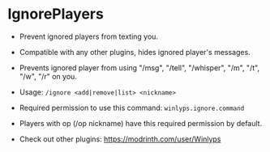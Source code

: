 # IgnorePlayers

- Prevent ignored players from texting you.
- Compatible with any other plugins, hides ignored player's messages.
- Prevents ignored player from using "/msg", "/tell", "/whisper", "/m", "/t", "/w", "/r" on you.  
- Usage: ```/ignore <add|remove|list> <nickname>```
- Required permission to use this command: ```winlyps.ignore.command```
- Players with op (/op nickname) have this required permission by default.

- Check out other plugins: https://modrinth.com/user/Winlyps
